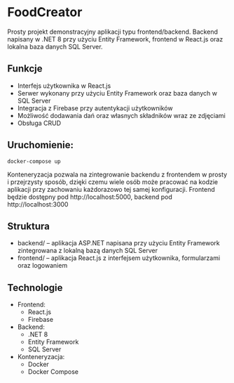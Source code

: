 # FoodCreator
Prosty projekt demonstracyjny aplikacji typu frontend/backend. Backend napisany w .NET 8 przy użyciu Entity Framework, frontend w React.js oraz lokalna baza danych SQL Server.

## Funkcje
- Interfejs użytkownika w React.js
- Serwer wykonany przy użyciu Entity Framework oraz baza danych w SQL Server
- Integracja z Firebase przy autentykacji użytkowników
- Możliwość dodawania dań oraz własnych składników wraz ze zdjęciami
- Obsługa CRUD

## Uruchomienie:  
`docker-compose up`

Konteneryzacja pozwala na zintegrowanie backendu z frontendem w prosty i przejrzysty sposób, dzięki czemu wiele osób może pracować na kodzie aplikacji przy zachowaniu każdorazowo tej samej konfiguracji. Frontend będzie dostępny pod http://localhost:5000, backend pod http://localhost:3000

## Struktura
- backend/ – aplikacja ASP.NET napisana przy użyciu Entity Framework zintegrowana z lokalną bazą danych SQL Server
- frontend/ – aplikacja React.js z interfejsem użytkownika, formularzami oraz logowaniem

## Technologie
- Frontend:
    - React.js
    - Firebase
- Backend:
    - .NET 8 
    - Entity Framework
    - SQL Server
- Konteneryzacja:
    - Docker
    - Docker Compose
